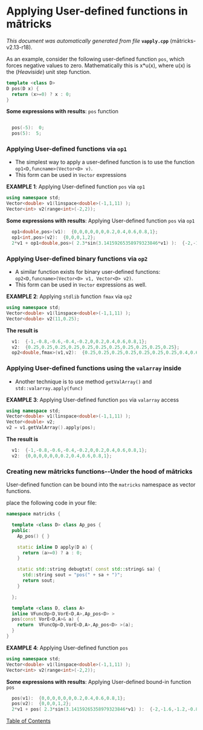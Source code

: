 
# Applying User-defined functions in mātricks
_This document was automatically generated from file_ **`vapply.cpp`** (mātricks-v2.13-r18).

As an example, consider the following user-defined function `pos`, which forces negative values to zero.  Mathematically this is x*u(x), where u(x) is the (_Heaviside_) unit step function. 

```C++
template <class D> 
D pos(D x) {
  return (x>=0) ? x : 0;
}
```

**Some expressions with results**: `pos` function
```C++

  pos(-5):  0; 
  pos(5):  5; 
```


### Applying User-defined functions via `op1`

* The simplest way to apply a user-defined function is to use the function `op1<D,funcname>(Vector<D> v)`.
* This form can be used in `Vector` expressions

**EXAMPLE 1**: Applying User-defined function `pos` via `op1`

```C++
using namespace std;
Vector<double> v1(linspace<double>(-1,1,11) );
Vector<int> v2(range<int>(-2,2));
```

**Some expressions with results**: Applying User-defined function `pos` via `op1`
```C++
  op1<double,pos>(v1):  {0,0,0,0,0,0,0.2,0.4,0.6,0.8,1}; 
  op1<int,pos>(v2):  {0,0,0,1,2}; 
  2*v1 + op1<double,pos>( 2.3*sin(3.14159265358979323846*v1) ):  {-2,-1.6,-1.2,-0.8,-0.4,0,1.75191,2.98743,3.38743,2.95191,2}; 
```


### Applying User-defined binary functions via `op2`

* A similar function exists for binary user-defined functions: `op2<D,funcname>(Vector<D> v1, Vector<D> v2)`.
* This form can be used in `Vector` expressions as well.

**EXAMPLE 2**: Applying `stdlib` function `fmax` via `op2`
```C++
using namespace std;
Vector<double> v1(linspace<double>(-1,1,11) );
Vector<double> v2(11,0.25);
```

**The result is**
```C++
  v1:  {-1,-0.8,-0.6,-0.4,-0.2,0,0.2,0.4,0.6,0.8,1}; 
  v2:  {0.25,0.25,0.25,0.25,0.25,0.25,0.25,0.25,0.25,0.25,0.25}; 
  op2<double,fmax>(v1,v2):  {0.25,0.25,0.25,0.25,0.25,0.25,0.25,0.4,0.6,0.8,1}; 
```

### Applying User-defined functions using the `valarray` inside
* Another technique is to use method `getValArray()` and `std::valarray.apply(func)`

**EXAMPLE 3**: Applying User-defined function `pos` via `valarray` access
```C++
using namespace std;
Vector<double> v1(linspace<double>(-1,1,11) );
Vector<double> v2;
v2 = v1.getValArray().apply(pos);
```

**The result is**
```C++
  v1:  {-1,-0.8,-0.6,-0.4,-0.2,0,0.2,0.4,0.6,0.8,1}; 
  v2:  {0,0,0,0,0,0,0.2,0.4,0.6,0.8,1}; 
```



### Creating new mātricks functions--Under the hood of mātricks

User-defined function can be bound into the `matricks` namespace as vector functions.

place the following code in your file:
```C++
namespace matricks { 

  template <class D> class Ap_pos {
  public:
    Ap_pos() { }

    static inline D apply(D a) { 
      return (a>=0) ? a : 0; 
    }

    static std::string debugtxt( const std::string& sa) {
      std::string sout = "pos(" + sa + ")";
      return sout;
    }

  };

  template <class D, class A> 
  inline VFuncOp<D,VorE<D,A>,Ap_pos<D> > 
  pos(const VorE<D,A>& a) {
    return  VFuncOp<D,VorE<D,A>,Ap_pos<D> >(a);
  }
}
```
**EXAMPLE 4**: Applying User-defined function `pos`
```C++
using namespace std;
Vector<double> v1(linspace<double>(-1,1,11) );
Vector<int> v2(range<int>(-2,2));
```

**Some expressions with results**: Applying User-defined bound-in function `pos` 
```C++
  pos(v1):  {0,0,0,0,0,0,0.2,0.4,0.6,0.8,1}; 
  pos(v2):  {0,0,0,1,2}; 
  2*v1 + pos( 2.3*sin(3.14159265358979323846*v1) ):  {-2,-1.6,-1.2,-0.8,-0.4,0,1.75191,2.98743,3.38743,2.95191,2}; 
```


[Table of Contents](README.md)
